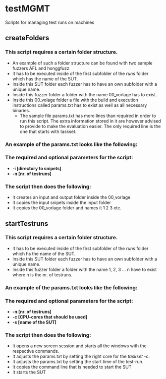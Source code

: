 # testMGMT
Scripts for managing test runs on machines

## createFolders

### This script requires a certain folder structure.

 - An example of such a folder structure can be found with two sample fuzzers AFL and honggfuzz
 - It has to be executed inside of the first subfolder of the _runs_ folder which has the name of the SUT.
 - Inside this SUT folder each fuzzer has to have an own subfolder with a unique name.
 - Inside this fuzzer folder a folder with the name 00_vorlage has to exist.
 - Inside this 00_volage folder a file with the build and execution instructions called params.txt has to exist as well as all necessary binaries.
   - The sample file params.txt has more lines than required in order to run this script. The extra information stored in it are however advised to provide to make the evaluation easier. The only required line is the one that starts with taskset.


### An example of the params.txt looks like the following:

### The required and optional parameters for the script:
 - **-i [directory to snipets]**
 - **-n [nr. of testruns]**

### The script then does the following:
 - It creates an input and output folder inside the 00_vorlage
 - It copies the input snipets inside the input folder
 - It copies the 00_vorlage folder and names it 1 2 3 etc.


## startTestruns

### This script requires a certain folder structure.

 - It has to be executed inside of the first subfolder of the _runs_ folder which hs the name of the SUT.
 - Inside this SUT folder each fuzzer has to have an own subfolder with a unique name.
 - Inside this fuzzer folder a folder with the name 1, 2, 3 ... n have to exist where n is the nr. of testruns.

### An example of the params.txt looks like the following:

### The required and optional parameters for the script:
 - **-n [nr. of testruns]**
 - **-c [CPU-cores that should be used]**
 - **-s [name of the SUT]**

### The script then does the following:
 - It opens a new screen session and starts all the windows with the respective commands.
 - It adjusts the params.txt by setting the right core for the _taskset -c_.
 - It adjusts the params.txt by setting the start time of the test-run.
 - It copies the command line that is needed to start the SUT
 - It starts the SUT
